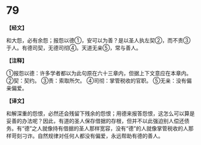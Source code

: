 # 79

**【经文】**

和大怨，必有余怨；报怨以德①，安可以为善？是以圣人执左契②，而不责③于人。有德司契，无德司彻④。天道无亲⑤，常与善人。

**【注释】**

①报怨以德：许多学者都以为此句原在六十三章内，但据上下文意应在本章内。
②契：契约。
③责：索取所欠。
④司彻：掌管税收的官职。
⑤无亲：没有偏亲偏爱。

**【译文】**

和解深重的怨恨，必然还会残留下残余的怨恨；用德来报答怨恨，这怎么可以算是妥善的办法呢？因此，有道的圣人保存借据的存根，但并不以此强迫别人偿还债务。有“德”之人就像持有借据的圣人那样宽容，没有“德”的人就像掌管税收的人那样苛刻刁诈。自然规律对任何人都没有偏爱，永远帮助有德的善人。
